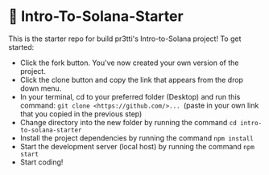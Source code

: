 # 🚀 Intro-To-Solana-Starter

This is the starter repo for build pr3tti's Intro-to-Solana project! To get started:

- Click the fork button. You've now created your own version of the project.
- Click the clone button and copy the link that appears from the drop down menu.
- In your terminal, cd to your preferred folder (Desktop) and run this command: `git clone <https://github.com/>... `(paste in your own link that you copied in the previous step)
- Change directory into the new folder by running the command `cd intro-to-solana-starter`
- Install the project dependencies by running the command `npm install`
- Start the development server (local host) by running the command `npm start`
- Start coding!
